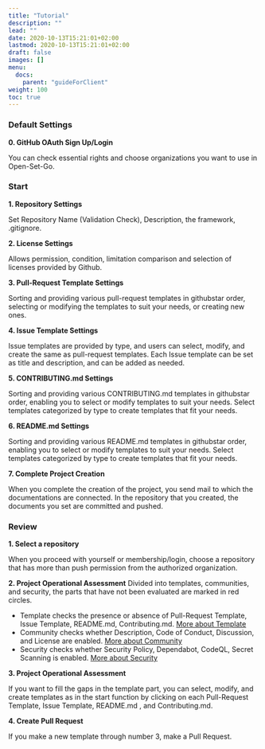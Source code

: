 ```yaml
---
title: "Tutorial"
description: ""
lead: ""
date: 2020-10-13T15:21:01+02:00
lastmod: 2020-10-13T15:21:01+02:00
draft: false
images: []
menu:
  docs:
    parent: "guideForClient"
weight: 100
toc: true
---
```

### Default Settings
**0. GitHub OAuth Sign Up/Login**

You can check essential rights and choose organizations you want to use in Open-Set-Go.

### Start
**1. Repository Settings**

Set Repository Name (Validation Check), Description, the framework, .gitignore.

**2. License Settings**

Allows permission, condition, limitation comparison and selection of licenses provided by Github.

**3. Pull-Request Template Settings**

Sorting and providing various pull-request templates in githubstar order, selecting or modifying the templates to suit your needs, or creating new ones.

**4. Issue Template Settings**

Issue templates are provided by type, and users can select, modify, and create the same as pull-request templates. Each Issue template can be set as title and description, and can be added as needed.

**5. CONTRIBUTING.md Settings**

Sorting and providing various CONTRIBUTING.md templates in githubstar order, enabling you to select or modify templates to suit your needs. Select templates categorized by type to create templates that fit your needs.

**6. README.md Settings**

Sorting and providing various README.md templates in githubstar order, enabling you to select or modify templates to suit your needs. Select templates categorized by type to create templates that fit your needs.

**7. Complete Project Creation**

When you complete the creation of the project, you send mail to which the documentations are connected.
In the repository that you created, the documents you set are committed and pushed.

### Review
**1. Select a repository**

When you proceed with yourself or membership/login, choose a repository that has more than push permission from the authorized organization.

**2. Project Operational Assessment**
Divided into templates, communities, and security, the parts that have not been evaluated are marked in red circles.

- Template checks the presence or absence of Pull-Request Template, Issue Template, README.md, Contributing.md. [More about Template](https://docs.open-set-go.com/docs/guideForClient/abouttemplate/)
- Community checks whether Description, Code of Conduct, Discussion, and License are enabled. [More about Community](https://docs.open-set-go.com/docs/guideForClient/aboutcommunity/)
- Security checks whether Security Policy, Dependabot, CodeQL, Secret Scanning is enabled. [More about Security](https://docs.open-set-go.com/docs/guideForClient/aboutsecurity/)

**3. Project Operational Assessment**

If you want to fill the gaps in the template part, you can select, modify, and create templates as in the start function by clicking on each Pull-Request Template, Issue Template, README.md , and Contributing.md.

**4. Create Pull Request**

If you make a new template through number 3, make a Pull Request.